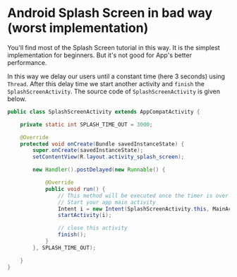 # Android Splash Screen in bad way (worst implementation)

You'll find most of the Splash Screen tutorial in this way. It is the simplest implementation for beginners. But it's not good for App's better performance.

In this way we delay our users until a constant time (here 3 seconds) using `Thread`. After this delay time we start another activity and `finish` the `SplashScreenActivity`. The source code of `SplashScreenActivity` is given below.

```java
public class SplashScreenActivity extends AppCompatActivity {

    private static int SPLASH_TIME_OUT = 3000;

    @Override
    protected void onCreate(Bundle savedInstanceState) {
        super.onCreate(savedInstanceState);
        setContentView(R.layout.activity_splash_screen);

        new Handler().postDelayed(new Runnable() {

            @Override
            public void run() {
                // This method will be executed once the timer is over
                // Start your app main activity
                Intent i = new Intent(SplashScreenActivity.this, MainActivity.class);
                startActivity(i);

                // close this activity
                finish();
            }
        }, SPLASH_TIME_OUT);

    }
}
```